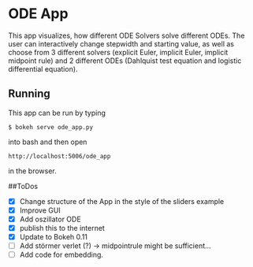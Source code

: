 # ODE App
This app visualizes, how different ODE Solvers solve different ODEs. The user can interactively change stepwidth and starting value, as well as choose from 3 different solvers (explicit Euler, implicit Euler, implicit midpoint rule) and 2 different ODEs (Dahlquist test equation and logistic differential equation).

## Running
This app can be run by typing
```
$ bokeh serve ode_app.py
```
into bash and then open
```
http://localhost:5006/ode_app
```
in the browser.

##ToDos
- [x] Change structure of the App in the style of the sliders example
- [x] Improve GUI
- [x] Add oszillator ODE
- [x] publish this to the internet
- [x] Update to Bokeh 0.11
- [ ] Add störmer verlet (?) -> midpointrule might be sufficient...
- [ ] Add code for embedding.
